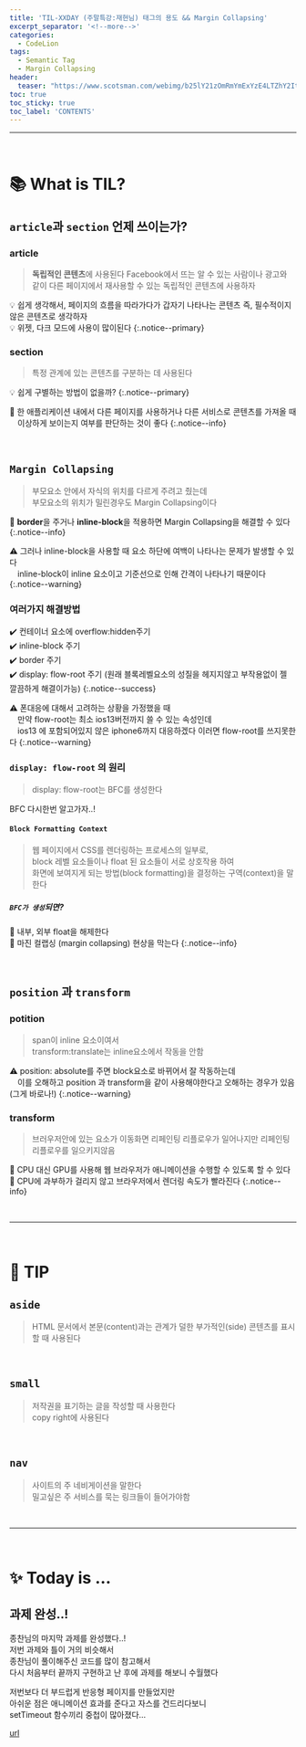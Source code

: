 ```yaml
---
title: 'TIL-XXDAY (주말특강:재현님) 태그의 용도 && Margin Collapsing'
excerpt_separator: '<!--more-->'
categories:
  - CodeLion
tags:
  - Semantic Tag
  - Margin Collapsing
header:
  teaser: "https://www.scotsman.com/webimg/b25lY21zOmRmYmExYzE4LTZhY2ItNDBkZS1iMTU1LWY4YTVlZWNmYTdkYzowOTcxZDZlOC00MDc1LTQzYzItOWEyOC00YjNlNzFiY2Y1YzI=.jpg?width=1200&enable=upscale"
toc: true
toc_sticky: true
toc_label: 'CONTENTS'
---
```


---

<br />

<!--  source ~/.bash_profile   -->
<!-- bundle exec jekyll serve -->

# 📚 What is TIL?

<!-- content -->

## `article`과 `section` 언제 쓰이는가?

### article

> **독립적인 콘텐츠**에 사용된다
> Facebook에서 뜨는 알 수 있는 사람이나
> 광고와 같이 다른 페이지에서 재사용할 수 있는 독립적인 콘텐츠에 사용하자

💡 쉽게 생각해서, 페이지의 흐름을 따라가다가 갑자기 나타나는 콘텐츠 즉, 필수적이지 않은 콘텐츠로 생각하자  
💡 위젯, 다크 모드에 사용이 많이된다
{:.notice--primary}

### section

> 특정 관계에 있는 콘텐츠를 구분하는 데 사용된다

💡 쉽게 구별하는 방법이 없을까?
{:.notice--primary}

🔎 한 애플리케이션 내에서 다른 페이지를 사용하거나 다른 서비스로 콘텐츠를 가져올 때  
&emsp;이상하게 보이는지 여부를 판단하는 것이 좋다
{:.notice--info}

<br>

## `Margin Collapsing`

> 부모요소 안에서 자식의 위치를 다르게 주려고 줬는데  
> 부모요소의 위치가 밀린경우도 Margin Collapsing이다

🔎 **border**을 주거나 **inline-block**을 적용하면 Margin Collapsing을 해결할 수 있다
{:.notice--info}

⚠️ 그러나 inline-block을 사용할 때 요소 하단에 여백이 나타나는 문제가 발생할 수 있다  
&emsp;inline-block이 inline 요소이고 기준선으로 인해 간격이 나타나기 때문이다
{:.notice--warning}

### 여러가지 해결방법

✔️ 컨테이너 요소에 overflow:hidden주기  
✔️ inline-block 주기  
✔️ border 주기  
✔️ display: flow-root 주기 (원래 블록레벨요소의 성질을 헤지지않고 부작용없이 젤 깔끔하게 해결이가능)
{:.notice--success}

⚠️ 폰대응에 대해서 고려하는 상황을 가정했을 때  
&emsp;만약 flow-root는 최소 ios13버전까지 쓸 수 있는 속성인데  
&emsp;ios13 에 포함되어있지 않은 iphone6까지 대응하겠다 이러면 flow-root를 쓰지못한다
{:.notice--warning}

### `display: flow-root` 의 원리

> display: flow-root는 BFC를 생성한다

<span class='explain'>BFC 다시한번 알고가자..!</span>

#### `Block Formatting Context`

> 웹 페이지에서 CSS를 렌더링하는 프로세스의 일부로,  
> block 레벨 요소들이나 float 된 요소들이 서로 상호작용 하여  
> 화면에 보여지게 되는 방법(block formatting)을 결정하는 구역(context)을 말한다

##### `BFC가 생성`되면?

🔎 내부, 외부 float을 해제한다  
🔎 마진 컬랩싱 (margin collapsing) 현상을 막는다
{:.notice--info}

<br>

## `position` 과 `transform`

### potition

> span이 inline 요소이여서  
> transform:translate는 inline요소에서 작동을 안함

⚠️ position: absolute를 주면 block요소로 바뀌어서 잘 작동하는데  
&emsp;이를 오해하고 position 과 transform을 같이 사용해야한다고 오해하는 경우가 있음 (그게 바로나!)
{:.notice--warning}

### transform

> 브러우저안에 있는 요소가 이동화면 리페인팅 리플로우가 일어나지만
> 리페인팅 리플로우를 일으키지않음

🔎 CPU 대신 GPU를 사용해 웹 브라우저가 애니메이션을 수행할 수 있도록 할 수 있다  
🔎 CPU에 과부하가 걸리지 않고 브라우저에서 렌더링 속도가 빨라진다
{:.notice--info}

<!-- content -->

<br>

---

<br>

# 🔗 TIP

<!-- content -->

## `aside`

> HTML 문서에서 본문(content)과는 관계가 덜한 부가적인(side) 콘텐츠를 표시할 때 사용된다

<br>

## `small`

> 저작권을 표기하는 글을 작성할 때 사용한다  
> copy right에 사용된다

<br>

## `nav`

> 사이트의 주 네비게이션을 말한다  
> 밀고싶은 주 서비스를 묵는 링크들이 들어가야함

<!-- content -->

<br>

---

<br>

# ✨ Today is ...

<!-- content -->

## 과제 완성..!

종찬님의 마지막 과제를 완성했다..!  
저번 과제와 틀이 거의 비슷해서  
종찬님이 풀이해주신 코드를 많이 참고해서  
다시 처음부터 끝까지 구현하고 난 후에 과제를 해보니 수월했다

저번보다 더 부드럽게 반응형 페이지를 만들었지만  
아쉬운 점은 애니메이션 효과를 준다고 자스를 건드리다보니  
setTimeout 함수끼리 중첩이 많아졌다...

[url](https://d-sup.github.io/calendarApp/)

<img class="img" src="https://user-images.githubusercontent.com/96939334/227728438-e80c5eae-0732-4e01-8276-5e96cf4e5e2d.gif" alt="">

<img class="img" src="https://user-images.githubusercontent.com/96939334/227711593-5f1180f4-cdfe-4e32-9f11-92967e22ca65.gif" alt="">

<!-- content -->

<!--
strong,
. {
  color: #f21368;
  font-weight: 500;
}

.explain {
  color: #539165;
}

.subHeading {
  font-size: 1.15em;
}

.smallText {
  font-size: 0.8em;
}

-->
<!--

{:.notice}

💡
{:.notice--primary}

🔎
{:.notice--info}

❌
{:.notice--danger}

✔️
{:.notice--success}

⚠️
{:.notice--warning}
-->
